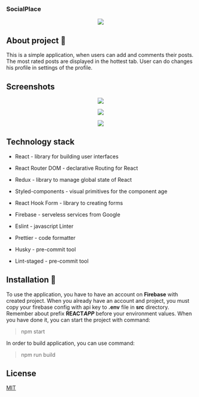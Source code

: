 ### SocialPlace

<p align="center">
    <img src="https://i.imgur.com/MnXakZ2.png">
</p>

## About project 📖

This is a simple application, when users can add and comments their posts. The most rated posts are displayed in the hottest tab. User can do changes his profile in settings of the profile.

## Screenshots

<p align="center">
    <img src="https://i.imgur.com/gjuNYGc.gif">
</p>
<p align="center">
    <img src="https://i.imgur.com/0zmbMIh.jpg">
</p>
<p align="center">
    <img src=https://i.imgur.com/ZaAdIYs.jpg">
</p>

## Technology stack

- React - library for building user interfaces
- React Router DOM - declarative Routing for React
- Redux - library to manage global state of React

- Styled-components - visual primitives for the component age
- React Hook Form - library to creating forms
- Firebase - serveless services from Google
- Eslint - javascript Linter
- Prettier - code formatter
- Husky - pre-commit tool
- Lint-staged - pre-commit tool

## Installation 💾

To use the application, you have to have an account on **Firebase** with created project. When you already have an account and project, you must copy your firebase config with api key to **.env** file in **src** directory. Remember about prefix **REACT*APP*** before your environment values. When you have done it, you can start the project with command:

> npm start

In order to build application, you can use command:

> npm run build

## License

[MIT](https://choosealicense.com/licenses/mit/)
